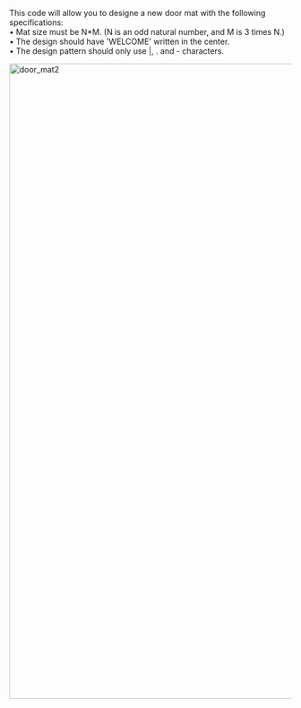 This code will allow you to designe a new door mat with the following specifications: <br>
•	Mat size must be N*M. (N is an odd natural number, and M is 3 times N.)<br>
•	The design should have 'WELCOME' written in the center.<br>
•	The design pattern should only use |, . and - characters.<br>

<img width="1134" alt="door_mat2" src="https://user-images.githubusercontent.com/129405023/229479085-a0acfbb8-ac7c-4907-a26e-1a74ed5a6b4d.png">

